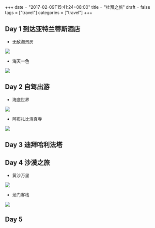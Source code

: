 +++
date = "2017-02-09T15:41:24+08:00"
title = "杜拜之旅"
draft = false
tags = ["travel"]
categories = ["travel"]
+++

## Day 1 到达亚特兰蒂斯酒店

- 无敌海景房

![](../../../blog/dubai/IMG_8650.png)

- 海天一色

![](../../../blog/dubai/IMG_8752.png)

## Day 2 自驾出游

- 海底世界

![](../../../blog/dubai/IMG_8716.png)

- 阿布扎比清真寺

![](../../../blog/dubai/IMG_0010.png)

## Day 3 迪拜哈利法塔

## Day 4 沙漠之旅

- 黄沙万里

![](../../../blog/dubai/IMG_9871.png)

- 龙门客栈

![](../../../blog/dubai/IMG_9947.png)


## Day 5